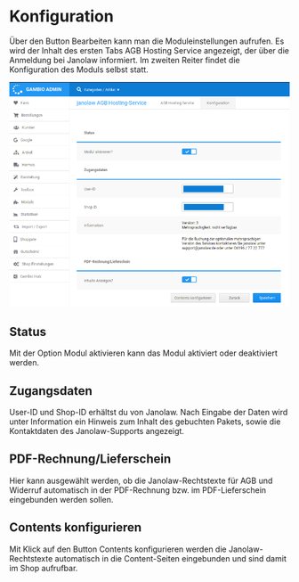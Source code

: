 # Konfiguration 

Über den Button Bearbeiten kann man die Moduleinstellungen aufrufen. Es wird der Inhalt des ersten Tabs AGB Hosting Service angezeigt, der über die Anmeldung bei Janolaw informiert. Im zweiten Reiter findet die Konfiguration des Moduls selbst statt.

![](Bilder/janolaw/Jano_002.png "Reiter Konfiguration")

## Status 

Mit der Option Modul aktivieren kann das Modul aktiviert oder deaktiviert werden.

## Zugangsdaten 

User-ID und Shop-ID erhältst du von Janolaw. Nach Eingabe der Daten wird unter Information ein Hinweis zum Inhalt des gebuchten Pakets, sowie die Kontaktdaten des Janolaw-Supports angezeigt.

## PDF-Rechnung/Lieferschein 

Hier kann ausgewählt werden, ob die Janolaw-Rechtstexte für AGB und Widerruf automatisch in der PDF-Rechnung bzw. im PDF-Lieferschein eingebunden werden sollen.

## Contents konfigurieren 

Mit Klick auf den Button Contents konfigurieren werden die Janolaw-Rechtstexte automatisch in die Content-Seiten eingebunden und sind damit im Shop aufrufbar.




